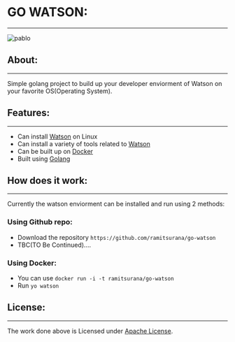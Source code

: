 # GO WATSON:
-----------

![pablo](https://cloud.githubusercontent.com/assets/8342133/16011734/430826da-31a4-11e6-9c6d-9c316637edf8.png)


## About:
---------

Simple golang project to build up your developer 
enviorment of Watson on your favorite OS(Operating System).

## Features:
-----------

* Can install [Watson](http://github.com/IBM-Watson) on Linux
* Can install a variety of tools related to [Watson](http://github.com/IBM-Watson)
* Can be built up on [Docker](http://github.com/docker/docker)
* Built using [Golang](http://github.com/golang/go)

## How does it work:
-------------------

Currently the watson enviorment can be installed and run using 2 methods:

### Using Github repo:

* Download the repository `https://github.com/ramitsurana/go-watson`
* TBC(TO Be Continued)....

### Using Docker:

* You can use `docker run -i -t ramitsurana/go-watson`
* Run `yo watson`

## License:
----------

The work done above is Licensed under [Apache License](LICENSE).

